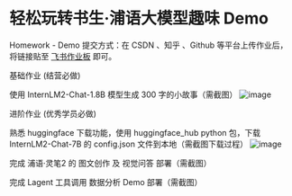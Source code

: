 # 轻松玩转书生·浦语大模型趣味 Demo
Homework - Demo
提交方式：在 CSDN 、知乎 、Github 等平台上传作业后，将链接贴至 [飞书作业板](https://aicarrier.feishu.cn/wiki/TqjawZsoqiiRXEkRpcScmKAAn8d?table=tblNCUy9PeGmgd9I&view=vewQagjCL1) 即可。

基础作业 (结营必做)

使用 InternLM2-Chat-1.8B 模型生成 300 字的小故事（需截图）
![image](https://github.com/mattheliu/gitblog/assets/102272920/ab083d1f-4180-45d5-a364-a216b9d3e52f)

进阶作业 (优秀学员必做)

熟悉 huggingface 下载功能，使用 huggingface_hub python 包，下载 InternLM2-Chat-7B 的 config.json 文件到本地（需截图下载过程）
![image](https://github.com/mattheliu/gitblog/assets/102272920/7b9eb970-559e-47c7-9901-e72e11f42a73)

完成 浦语·灵笔2 的 图文创作 及 视觉问答 部署（需截图）

完成 Lagent 工具调用 数据分析 Demo 部署（需截图）